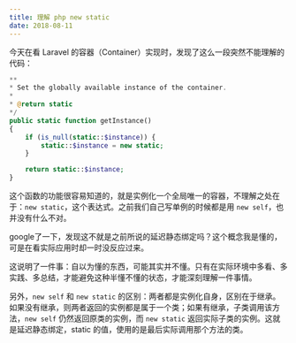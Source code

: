 ```yaml
---
title: 理解 php new static
date: 2018-08-11
---
```


今天在看 Laravel 的容器（Container）实现时，发现了这么一段突然不能理解的代码：

``` php
**
* Set the globally available instance of the container.
*
* @return static
*/
public static function getInstance()
{
    if (is_null(static::$instance)) {
        static::$instance = new static;
    }

    return static::$instance;
}
```

这个函数的功能很容易知道的，就是实例化一个全局唯一的容器，不理解之处在于：`new static`，这个表达式。之前我们自己写单例的时候都是用 `new self`，也并没有什么不对。

google了一下，发现这不就是之前所说的延迟静态绑定吗？这个概念我是懂的，可是在看实际应用时却一时没反应过来。

这说明了一件事：自以为懂的东西，可能其实并不懂。只有在实际环境中多看、多实践、多总结，才能避免这种半懂不懂的状态，才能深刻理解一件事情。

另外，```new self``` 和 ```new static``` 的区别：两者都是实例化自身，区别在于继承。如果没有继承，则两者返回的实例都是属于一个类；如果有继承，子类调用该方法，```new self``` 仍然返回原类的实例，而 ```new static``` 返回实际子类的实例。这就是延迟静态绑定，static 的值，使用的是最后实际调用那个方法的类。